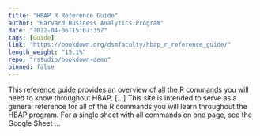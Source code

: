 ```yaml
---
title: "HBAP R Reference Guide"
author: "Harvard Business Analytics Program"
date: "2022-04-06T15:07:35Z"
tags: [Guide]
link: "https://bookdown.org/dsmfaculty/hbap_r_reference_guide/"
length_weight: "15.1%"
repo: "rstudio/bookdown-demo"
pinned: false
---
```


This reference guide provides an overview of all the R commands you will need to know throughout HBAP. [...] This site is intended to serve as a general reference for all of the R commands you will learn throughout the HBAP program. For a single sheet with all commands on one page, see the Google Sheet ...
